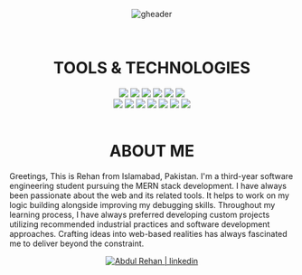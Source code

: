 <div align="center" width="50">
  
![gheader](https://iili.io/HO2glqX.jpg)
  
<div align="center">
  
<!--- a bit of vertical space & languages text --->
<div>&nbsp;</div>
<h1 align="center">
  TOOLS & TECHNOLOGIES
</h1>

<div></div>
<!--- language icons --->

<img src="https://img.shields.io/badge/HTML5-E34F26?style=for-the-badge&logo=html5&logoColor=white" />
<img src="https://img.shields.io/badge/CSS3-1572B6?style=for-the-badge&logo=css3&logoColor=white" />
<img src="https://img.shields.io/badge/Sass-CC6699?style=for-the-badge&logo=sass&logoColor=white" />
<img src="https://img.shields.io/badge/Bootstrap-563D7C?style=for-the-badge&logo=bootstrap&logoColor=white" />
<img src="https://img.shields.io/badge/JavaScript-323330?style=for-the-badge&logo=javascript&logoColor=F7DF1E" />
<img src="https://img.shields.io/badge/React-20232A?style=for-the-badge&logo=react&logoColor=61DAFB" /><br>
<img src="https://img.shields.io/badge/Redux-593D88?style=for-the-badge&logo=redux&logoColor=white" />  
<img src="https://img.shields.io/badge/Material--UI-0081CB?style=for-the-badge&logo=material-ui&logoColor=white" />
<img src="https://img.shields.io/badge/Node.js-43853D?style=for-the-badge&logo=node.js&logoColor=white" />
<img src="https://img.shields.io/badge/Express.js-404D59?style=for-the-badge" />
<img src="https://img.shields.io/badge/MongoDB-4EA94B?style=for-the-badge&logo=mongodb&logoColor=white" />
<img src="https://img.shields.io/badge/MySQL-005C84?style=for-the-badge&logo=mysql&logoColor=white" />
<img src="https://img.shields.io/badge/Netlify-00C7B7?style=for-the-badge&logo=netlify&logoColor=white" />
 
<div>&nbsp;</div>

<h1 align="center">
  ABOUT ME
</h1>	
 
<p align="left">Greetings, This is Rehan from Islamabad, Pakistan. I'm a third-year software engineering student pursuing the MERN stack development. I have always been passionate about the web and its related tools. It helps to work on my logic building alongside improving my debugging skills. Throughout my learning process, I have always preferred developing custom projects utilizing recommended industrial practices and software development approaches. Crafting ideas into web-based realities has always fascinated me to deliver beyond the constraint.<p/>	

<div><div/>
  
 <a href="https://www.linkedin.com/in/abrehan/" target="_blank">
 <img alt="Abdul Rehan | linkedin" src="https://img.shields.io/badge/LinkedIn-0077B5?style=for-the-badge&logo=linkedin&logoColor=white"> </a>
